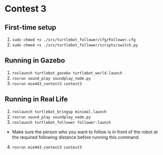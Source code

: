 # Contest 3

## First-time setup

1. `sudo chmod +x ./src/turtlebot_follower/cfg/Follower.cfg`
2. `sudo chmod +x ./src/turtlebot_follower/scripts/switch.py`

## Running in Gazebo

1. `roslaunch turtlebot_gazebo turtlebot_world.launch`
2. `rosrun sound_play soundplay_node.py`
3. `rosrun mie443_contest3 contest3`

## Running in Real Life

1. `roslaunch turtlebot_bringup minimal.launch`
2. `rosrun sound_play soundplay_node.py`
3. `roslaunch turtlebot_follower follower.launch`
  - Make sure the person who you want to follow is in front of the robot at the required following distance before running this command.
4. `rosrun mie443_contest3 contest3`

